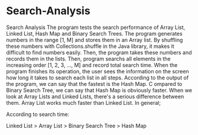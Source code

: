 # Search-Analysis
Search Analysis
The program tests the search performance of Array List, Linked List, Hash Map and Binary Search Trees. 
The program generates numbers in the range [1, M] and stores them in an Array list. 
By shuffling these numbers with Collections.shuffle in the Java library, it makes it difficult to find numbers easily. 
Then, the program takes these numbers and records them in the lists. 
Then, program searchs all elements in the increasing order [1, 2, 3, ..., M] and record total search time. 
When the program finishes its operation, the user sees the information on the screen how long it takes to search each list in all steps.
According to the output of the program, we can say that the fastest is the Hash Map. C
ompared to Binary Search Tree, we can say that Hash Map is obviously faster. 
When we look at Array Lists and Linked Lists, there's a serious difference between them. 
Array List works much faster than Linked List. In general;

According to search time:

Linked List > Array List > Binary Search Tree > Hash Map
